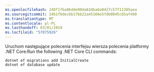 ```yaml
---
ms.openlocfilehash: 240f1fba0bdde90da634ba6a0427c57f11385aea
ms.sourcegitcommit: 24b1f6decbb17bb22a45166e5fdb0845c65af498
ms.translationtype: MT
ms.contentlocale: pl-PL
ms.lasthandoff: 03/01/2019
ms.locfileid: "57075926"
---
```


<span data-ttu-id="a7921-101">Uruchom następujące polecenia interfejsu wiersza polecenia platformy .NET Core:</span><span class="sxs-lookup"><span data-stu-id="a7921-101">Run the following .NET Core CLI commands:</span></span>

```console
dotnet ef migrations add InitialCreate
dotnet ef database update
```